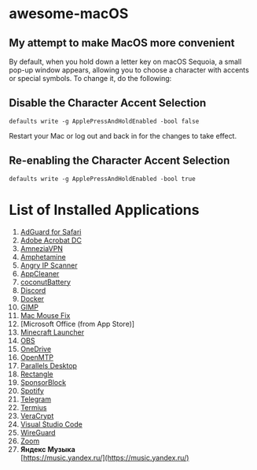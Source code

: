 # awesome-macOS
My attempt to make MacOS more convenient
---
By default, when you hold down a letter key on macOS Sequoia, a small pop-up window appears, allowing you to choose a character with accents or special symbols. To change it, do the following:

## Disable the Character Accent Selection
```defaults write -g ApplePressAndHoldEnabled -bool false```

Restart your Mac or log out and back in for the changes to take effect.

## Re-enabling the Character Accent Selection

```defaults write -g ApplePressAndHoldEnabled -bool true```


# List of Installed Applications

1. [AdGuard for Safari](https://adguard.com/)
2. [Adobe Acrobat DC](https://get.adobe.com/reader/)
3. [AmneziaVPN](https://amnezia-vpn.org/)
4. [Amphetamine](https://apps.apple.com/us/app/amphetamine/id937984704)
5. [Angry IP Scanner](https://angryip.org/)
6. [AppCleaner](https://freemacsoft.net/appcleaner/)
7. [coconutBattery](https://www.coconut-flavour.com/coconutbattery/)
8. [Discord](https://discord.com/)
9. [Docker](https://www.docker.com/)
10. [GIMP](https://www.gimp.org/)
11. [Mac Mouse Fix](https://macmousefix.com/)  
12. [Microsoft Office (from App Store)]
13. [Minecraft Launcher](https://www.minecraft.net/)
14. [OBS](https://obsproject.com/)
15. [OneDrive](https://www.microsoft.com/en-us/microsoft-365/onedrive/online-cloud-storage)
16. [OpenMTP](https://openmtp.ganeshrvel.com/)
17. [Parallels Desktop](https://appstorrent.ru/61-parallels-desktop.html)
18. [Rectangle](https://rectangleapp.com/)
19. [SponsorBlock](https://sponsor.ajay.app/)
20. [Spotify](https://www.spotify.com/)
21. [Telegram](https://telegram.org/)
22. [Termius](https://termius.com/)
23. [VeraCrypt](https://www.veracrypt.fr/)  
24. [Visual Studio Code](https://code.visualstudio.com/)
25. [WireGuard](https://www.wireguard.com/)
26. [Zoom](https://zoom.us/)  
22. **Яндекс Музыка**  
    [https://music.yandex.ru/](https://music.yandex.ru/)  
